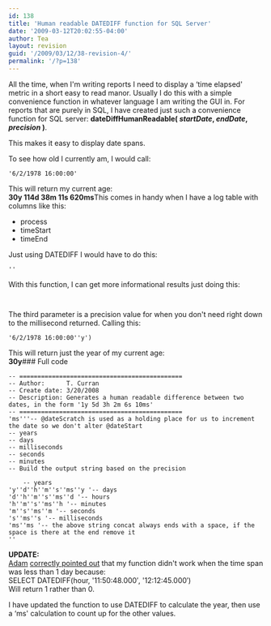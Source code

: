 ```yaml
---
id: 138
title: 'Human readable DATEDIFF function for SQL Server'
date: '2009-03-12T20:02:55-04:00'
author: Tea
layout: revision
guid: '/2009/03/12/38-revision-4/'
permalink: '/?p=138'
---
```


All the time, when I'm writing reports I need to display a ‘time elapsed' metric in a short easy to read manor. Usually I do this with a simple convenience function in whatever language I am writing the GUI in. For reports that are purely in SQL, I have created just such a convenience function for SQL server: **dateDiffHumanReadable( *startDate*, *endDate*, *precision* )**.

This makes it easy to display date spans.

To see how old I currently am, I would call:

```tsql
'6/2/1978 16:00:00'
```

  
This will return my current age:  
**30y 114d 38m 11s 620ms**This comes in handy when I have a log table with columns like this:

- process
- timeStart
- timeEnd

Just using DATEDIFF I would have to do this:

```tsql
''
```

With this function, I can get more informational results just doing this:

```tsql
 
```

The third parameter is a precision value for when you don't need right down to the millisecond returned. Calling this:

```tsql
'6/2/1978 16:00:00''y')
```

  
This will return just the year of my current age:  
**30y**### Full code

```tsql
-- =============================================
-- Author:		T. Curran
-- Create date: 3/20/2008
-- Description:	Generates a human readable difference between two dates, in the form '1y 5d 3h 2m 6s 10ms'
-- =============================================
'ms'''-- @dateScratch is used as a holding place for us to increment the date so we don't alter @dateStart
-- years
-- days
-- milliseconds
-- seconds  
-- minutes  
-- Build the output string based on the precision
 
	-- years
'y''d''h''m''s''ms''y '-- days
'd''h''m''s''ms''d '-- hours
'h''m''s''ms''h '-- minutes
'm''s''ms''m '-- seconds
's''ms''s '-- milliseconds
'ms''ms '-- the above string concat always ends with a space, if the space is there at the end remove it
''
```

**UPDATE:**  
[Adam](http://blog.adamclerk.com) [correctly pointed out](http://blog.adamclerk.com/2009/03/human-readable-datediff/) that my function didn't work when the time span was less than 1 day because:  
SELECT DATEDIFF(hour, '11:50:48.000′, '12:12:45.000′)  
Will return 1 rather than 0.

I have updated the function to use DATEDIFF to calculate the year, then use a ‘ms' calculation to count up for the other values.